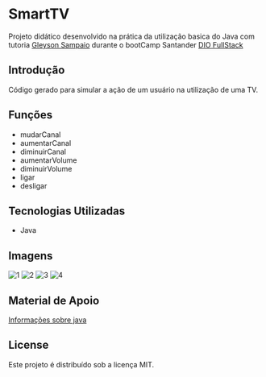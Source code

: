 # SmartTV

Projeto didático desenvolvido na prática da utilização basica do Java com tutoria [Gleyson Sampaio](https://www.linkedin.com/in/glysns/) durante o bootCamp Santander [DIO FullStack](https://www.dio.me/)

## Introdução

Código gerado para simular a ação de um usuário na utilização de uma TV.

## Funções

- mudarCanal
- aumentarCanal
- diminuirCanal
- aumentarVolume
- diminuirVolume
- ligar
- desligar
 

## Tecnologias Utilizadas 

- Java

## Imagens

![1](https://github.com/ancgci/ava-Basico-Dio/blob/main/imagem/1.png)
![2](https://github.com/ancgci/ava-Basico-Dio/blob/main/imagem/2.png)
![3](https://github.com/ancgci/ava-Basico-Dio/blob/main/imagem/3.png)
![4](https://github.com/ancgci/ava-Basico-Dio/blob/main/imagem/4.png)

## Material de Apoio

[Informações sobre java](https://glysns.gitbook.io/java-basico)

## License

Este projeto é distribuído sob a licença MIT.